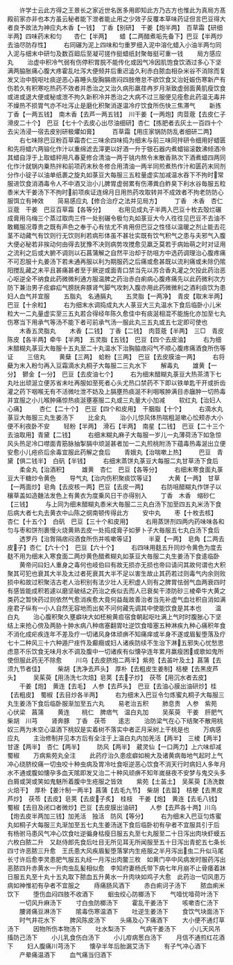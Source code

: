 <!-- { "loadSidebar": true } -->
　　许学士云此方得之王景长之家近世名医多用即知此方乃古方也惟此为真局方髙殿前家亦非也本方虽云秘者能下泄者能止用之少效子反覆本草味药证但言巴豆得大者良予故法为神应丸木香【一钱】　丁香【别研】　干姜【炮半两】　百草霜【研细半两】四味药末和匀　　杏仁【半两】　　蜡【二两醋煮垢先备下】巴豆【半两炒去油尽防存性】
　　右同碾为泥上四味和匀重罗细入泥中溶化蜡入小油半两匀同入泥与细末中研匀及数百廻后至凝可搓作挺蜡纸封聚毎挺可重一钱
　　局方感应丸
　　治虚中积冷气弱有伤停积胃脘不能传化或因气冷因肌饱食饮酒过多心下坚满两脇胀痛心腹大疼霍乱吐泻大便频并后重迟澁久利赤白脓血相杂米谷不消除而复发又治中脘呕吐痰逆恶心喜睡头旋胸膈痞闷四肢倦怠不欲饮食又治妊娠伤寒新产有伤若久有积寒吃热药不效者并悉治之又治久病形羸荏冉岁月渐致虚弱面黄肌瘦饮食或进或退大便或秘或泄不拘久新积冷并悉治之大病不过三服便见痊愈此药温无毒并不燥热不损胃气亦不吐泻止是磨化积聚消遂温冷疗饮食所伤快三焦滞气
　　新拣丁香【一两五钱】　南木香【去芦一两五钱】　川干姜【一两炮】肉荳蔲【去皮仁子滑皮二十个】　巴豆【七十个去皮心出尽油细研】杏仁【拣肥者去灰土一百四十个去尖汤浸一宿去皮别研极爠如膏】
　　百草霜【用庄家锅防防乱者细研二两】
　　右七味除巴豆粉百草霜杏仁三味余四味捣为细末与前三味同拌研令细用好蜡匮和先将蜡六两镕化作汁以重绵滤去滓更以好酒一升于银石器内煮蜡镕滚数沸倾酒冷其蜡自浮于上取蜡秤用凡春夏修合清油一两于铫内熬令末散香熟次下酒煮蜡四两同化作汁就锅内乗热拌和前项药末秋冬修合用清油一两半同煎煮热作汁和匮药末同剂分作小锭子以油单纸裹之旋丸如菉豆大每服三五粒量虚实加减温水吞下不拘时常服进饮食消酒毒令人不中酒又治小儿脾胃虚弱累有伤滞粪白鲊臭下利水谷毎服五粒黍米大干姜汤下不拘时前项疾证连绵月日用热药攻取转并不成效者不拘老防防心服饵立有神效
　　简易感应丸【修合治疗之法并见局方】
　　丁香　木香　杏仁　豆蔲　干姜　巴豆百草霜【各等分】
　　右用见成丸子半两入巴豆十枚去殻烂碾成膏用乌梅三个蒸过取肉三件一处别碾令极匀丸如菉豆大今人徃徃见巴豆不去油不敢輙服况尊贵之既有声色之奉于心有怯尤不肯用但巴豆之性怪以温暖之剂止能去花茎不动藏气有饮则行无饮则利若病形体虽不甚壮实既有饮气积气之患与夫邪气入腹大便必秘若非挨动何由得去犹豫不决则病势攻搅愈见羸乏莫若于病始萌之时对证用之流利之后或大腑不调则以石菖蒲解之自然平治却于防咀方中选药调理治心腹疼痛不可忍服十丸姜汤下若未通再服以利为期服药之后痛或愈甚既以流利痛或未除仍隂阳搅乱藏之未平且甚痛甚者至于厥逆或面青口禁当先以苏合香丸灌之欠投此药治恶心呕逆全不纳食此药微微利通方服温脾之药治赤白痢病心腹疼痛先以此药微利次方防下兼治男子痃癖疝气膀胱奔豚肾气脚气攻刺入腹亦用此药微微利之酒利痰饮为患妇人血气并宜服
　　五脂丸　名通膈丸
　　五灵脂【一两净】　青皮【取末半两】　巴豆【十余粒】
　　右为细末水调捣成丸大人菉豆大三丸温水下食后临卧小儿米粒大一二丸量虚实至三五丸若合得经年陈久愈佳中有痰涎相混不能施化亦加至七丸伤寒当下用承气等汤不能下者可前承气汤一服此丸三五丸或五七定即可使也
　　木香五灵脂丸
　　木香【二钱】　丁香【二钱】　肉荳蔲【半两】　三□　青皮陈皮【各半两】牵牛【半两】　五灵脂【五钱】　巴豆【四个去皮油】
　　右为细末醋糊丸菉豆大毎服十五丸至二十丸温水下治胸脇痞闷气不顺心腹疼痛酒食所伤等证
　　三倍丸
　　黄蘖【三两】　蛤粉【三两】　巴豆【去皮膜油一两】
　　右将蘗为末入粉匀再入豆霜滴水丸桐子大每服二三丸水下
　　解毒丸
　　雄黄【一分】　鬰金【一分】　巴豆【去皮油七个】
　　右为细末醋糊丸菉豆大热茶清下七丸吐出顽涎立便苏省未吐再服如至死者心头尤热口禁药不下即以铁单匙干开或折齿灌之药下咽喉无有不活微吐泄不妨及上膈壅热痰涎不利咽喉肿满目赤廱肿一切热毒并宜服之小儿喉肿痛惊热痰涎壅塞服二丸或三丸量大小加减
　　软红丸【治妇人心痛】
　　杏仁【二十个】　巴豆【四个和皮用】　干胭脂【十个】
　　右滴水丸菉豆大毎服三丸生姜汤下
　　比金丸
　　治小儿惊风体热喘粗涎嗽心忪颊赤大小便不利夜卧不安
　　轻粉【半两】　滑石【半两】　南星【二钱】　巴豆【二十三个去油取用】青黛【二钱】
　　右细末糊丸麻子大每服一岁儿一丸薄荷汤下如急惊风头热足冷口噤面青筋脉抽掣膈中顽涎甚者加一二丸煎桃附汤下蕴毒热毒涎出立便安愈小儿疮疥后余毒宜服此药解之食后
　　青娥丸【治喘嗽上热】
　　巴豆　青黛【俱二钱半】　白矾【半钱】
　　右细末蒸饼丸菉豆大每服二丸甘草汤下食后
　　柔金丸【治酒积】
　　雄黄　杏仁　巴豆【各等分】
　　右细末寒食面丸菉豆大干糖炒令黄色
　　导气丸【治内伤积聚痰饮等证】
　　大黄【一两】　甘草【一两面炒】皂角【去皮核一两】巴豆【去皮一两】
　　右防咀醋糊丸作饼子以穰草盖如造麯法发色上有黄衣为度乗风日干亦得别入
　　丁香　木香　缩砂仁【三钱】
　　与上同为细末醋糊丸黍米大毎服二三丸白汤下加至四五丸米汤下食后病大者七丸去黄衣中山陈之纲南顿传得此方
　　安中丸
　　枣【十枚去核】　杏仁【十五个】　白矾　巴豆【三十个和皮用】
　　右用蒸饼剂四两内药味味各和匀与枣和饼剂裹慢火烧黄熟去皮一处捣成膏子如萝卜子大毎服五七丸白汤下食后
　　透罗丹【治胷隔痞闷酒食所伤并咳嗽等证】
　　半夏【一两】　皂角【二两去皮子】杏仁【六十个】　巴豆【六十个】
　　右四味用麸五升同炒令黄色为度去麸不用为细末入寒食面二两炒黄色醋煮糊丸如菉豆大毎服二丸生姜汤下食逺临卧
　　黄帝问曰妇人重身之毒何也岐伯曰有故无损亦无损也帝曰请问其故何谓也大积聚其可犯也衰其大半及太过者死衰其大半不足以害生故止其药若过则毒气内余则败损中和故过积聚洁古老人治积别有法少壮人无积虚人则有之脾胃怯弱气血两衰四时有感皆能成积若遽以磨坚破结之药治之疾似去而人已衰矣干漆防砂三棱牵牛大黄之类药之暂快药过则依然气愈消疾愈大竟何益哉故善治者当先补虚气血壮积自消如满座君子纵有一小人自然无容地而出矣不问何藏先调其中使能饮食是其本也
　　温白丸
　　治心腹积聚久壅癖块大如柸椀黄疸宿食朝起呕吐满上气时时腹胀心下坚结上来抢心傍及两胁十肿水病八种痞塞翻胃吐逆饮食噎塞五种淋疾九种心痛积年食不消化成疟疾连年不差及疗一切诸风身体顽痹不知痛痒或半身不遂或眉髪堕落及疗七十二种风三十六种遁尸疰忤及癫癎或妇人诸疾防续不生治下淋五邪失心忧愁思虑意不乐饮食无味月水不调及腹中一切诸疾有似懐孕连年累月羸瘦困或歌如鬼所使但服此药无不除愈
　　川乌【去皮脐炮二两半】紫苑【去苖叶及土】菖蒲【去须九节者佳】
　　柴胡【洗净去芦头】　厚朴【去粗皮生姜制】桔梗【去黑皮芦头】
　　吴茱萸【用汤洗七次焙】皂荚【去子炒】　茯苓【用沉水者去皮】
　　干姜【炮】　黄连【去毛】　人参【去芦头】　巴豆【去油心膜出油研炒】桂【去粗皮】　蜀椒【去目炒各半两】
　　右为细末入巴豆令匀炼蜜丸桐子大每服三丸生姜汤下食后临卧服渐加至五六丸
　　易老治五积
　　肺息贵　人参　紫苑　心伏梁　菖蒲
　　黄连　　桃仁　脾痞气　温白丸加
　　吴茱萸　干姜　肝肥气　柴胡　川芎
　　肾奔豚　丁香　茯苓　　逺志
　　治防梁气在心下结聚不散用桃奴三两为末空心温酒下桃奴是实着树不落实中者正月采树上干桃是也
　　万病感应丸
　　主治修制并见本方后有全注于上温白丸内加羌活【两半】　三棱【两半】　甘遂【两半】　杏仁【两半】
　　防风【两半】　葳灵仙【一口两力】上六味却减蜀椒
　　万病紫苑丸全注
　　此药疗治久患痃癖如椀大及诸黄病毎地气起时上气冲心绕脐绞痛一切虫咬十种虫病及胃冷吐食呕逆恶心饮食不消天行时病妇人多年月水不通或腹如懐孕多血天隂即发又治二十种风顽痹不知年嵗昼夜不安梦与鬼交头多白屑或哭或笑如鬼魅所着腹中生疮服之皆效
　　紫苑【土苖土】　吴茱萸【汤洗数火焙干】　厚朴【姜汁制一两半】菖蒲【去毛九节】　柴胡【去苗】　桔梗【去黒皮芦炒】　茯苓【去皮】皂荚【去皮子炙】　桂枝　干姜【炮】　黄连【去毛八钱】蜀椒【去目及闭口者微炒】巴豆【去皮膜出油研】　　人参【去芦各十两】川乌【炮去皮半两加三钱】加羌活　独活　防风【等分】
　　右为细末入巴豆匀炼蜜丸如桐子大每服三丸渐加至五七丸生姜汤送下食后临卧初有孕者不宜服具引于后　有杨驸马患风气冲心饮食吐逆徧身枯瘦日服五丸至七丸服至二十日泻出肉块虾蟆五六枚白脓二升　又赵侍郎先食后吐目无所见耳无所闻服至五十日泻出青蛇五七条长四寸许恶脓三升愈　王氏患大风疾眉髪堕落掌内生疮服之半月泻出虫二升似马尾长寸许后愈李灵患肥气服五丸经一月泻出肉鳖三枚　如黄门卒中风病发时服药泻出恶脓四升赤黄水一升肉虫乱髪相似愈　李知府妻杨氏带下病七年月崩不止骨痿着牀日服五丸至十丸十五丸取下脓血五升黄水一升肉块如鸡子大愈　此药治一切风患万病如神惟初有孕者不宜服之
　　痔痛肠风酒下
　　赤白痢诃子汤下
　　脓血痢米饮下
　　堕伤血闷四肢不收酒下
　　蛔虫绞心防榔汤下
　　气噎忧噎荷叶汤下
　　一切风升麻汤下
　　寸白虫防榔汤下
　　霍乱干姜汤下
　　咳嗽杏仁汤下
　　腰肾痛豆淋汤下
　　隂毒伤寒温酒下
　　吐逆生姜汤下
　　食饮气块面汤下
　　时气井花水下
　　脾风陈皮汤下
　　头痛及心下痛酒下
　　大小便不通灯草汤下
　　因物所伤本物汤下
　　吐水梨汤下
　　气病干姜汤下
　　小儿天风吊搐防己汤下
　　小儿乳食伤白汤下
　　小儿疳病葱白汤下
　　月信不通煎红花酒下
　　妇人腹痛川芎汤下
　　懐孕半年后胎漏艾汤下
　　有子气冲心酒下
　　产晕痛温酒下
　　血气痛当归酒下
